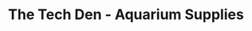 ---
title: "The Tech Den - Aquarium Supplies"
url: /caboolture/the-tech-den-aquarium-supplies/
shop: Tiere
---